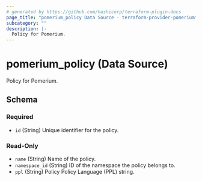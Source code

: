 ```yaml
---
# generated by https://github.com/hashicorp/terraform-plugin-docs
page_title: "pomerium_policy Data Source - terraform-provider-pomerium"
subcategory: ""
description: |-
  Policy for Pomerium.
---
```


# pomerium_policy (Data Source)

Policy for Pomerium.



<!-- schema generated by tfplugindocs -->
## Schema

### Required

- `id` (String) Unique identifier for the policy.

### Read-Only

- `name` (String) Name of the policy.
- `namespace_id` (String) ID of the namespace the policy belongs to.
- `ppl` (String) Policy Policy Language (PPL) string.
